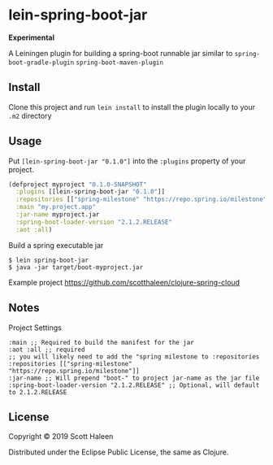 # lein-spring-boot-jar

**Experimental**

A Leiningen plugin for building a spring-boot runnable jar similar to
`spring-boot-gradle-plugin` `spring-boot-maven-plugin`


## Install

Clone this project and run `lein install` to install the plugin locally to your `.m2` directory

## Usage

Put `[lein-spring-boot-jar "0.1.0"]` into the `:plugins` property of your project.

```clojure
(defproject myproject "0.1.0-SNAPSHOT"
  :plugins [[lein-spring-boot-jar "0.1.0"]]
  :repositories [["spring-milestone" "https://repo.spring.io/milestone"]]
  :main "my.project.app"
  :jar-name myproject.jar
  :spring-boot-loader-version "2.1.2.RELEASE"
  :aot :all)
```


Build a spring executable jar

    $ lein spring-boot-jar
    $ java -jar target/boot-myproject.jar


Example project https://github.com/scotthaleen/clojure-spring-cloud

## Notes

Project Settings

    :main ;; Required to build the manifest for the jar
    :aot :all ;; required
    ;; you will likely need to add the "spring milestone to :repositories
    :repositories [["spring-milestone" "https://repo.spring.io/milestone"]]
    :jar-name ;; Will prepend "boot-" to project jar-name as the jar file
    :spring-boot-loader-version "2.1.2.RELEASE" ;; Optional, will default to 2.1.2.RELEASE


## License

Copyright © 2019 Scott Haleen

Distributed under the Eclipse Public License, the same as Clojure.
